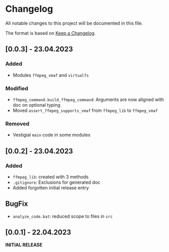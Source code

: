 # Changelog

All notable changes to this project will be documented in this file.

The format is based on [Keep a Changelog](https://keepachangelog.com/en/1.0.0/).

<!-- As much as possible use subsections: Added, Removed, Modified, BugFix -->

## [0.0.3] - 23.04.2023

### Added

- Modules `ffmpeg_vmaf` and `virtualfs`

### Modified

- `ffmpeg_command.build_ffmpeg_command`: Arguments are now aligned with doc on optional typing
- Moved `assert_ffmpeg_supports_vmaf` from `ffmpeg_lib` to `ffmpeg_vmaf`

### Removed

- Vestigial `main` code in some modules

## [0.0.2] - 23.04.2023

### Added

- `ffmpeg_lib`: created with 3 methods
- `.gitignore`: Exclusions for generated doc
- Added forgotten initial release entry

## BugFix

- `analyze_code.bat`: reduced scope to files in ``src``

## [0.0.1] - 22.04.2023

__INITIAL RELEASE__